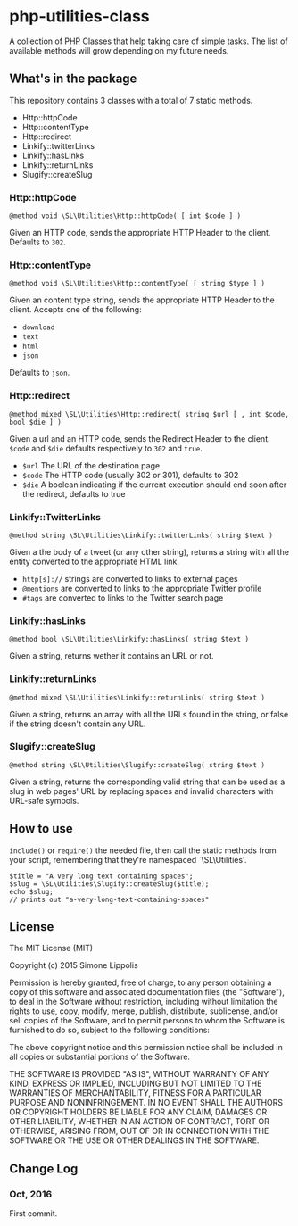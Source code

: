 # php-utilities-class

A collection of PHP Classes that help taking care of simple tasks.
The list of available methods will grow depending on my future needs.

## What's in the package

This repository contains 3 classes with a total of 7 static methods.

* Http::httpCode
* Http::contentType
* Http::redirect
* Linkify::twitterLinks
* Linkify::hasLinks
* Linkify::returnLinks
* Slugify::createSlug
 
### Http::httpCode

    @method void \SL\Utilities\Http::httpCode( [ int $code ] )

Given an HTTP code, sends the appropriate HTTP Header to the client. Defaults to `302`.

### Http::contentType

	@method void \SL\Utilities\Http::contentType( [ string $type ] )

Given an content type string, sends the appropriate HTTP Header to the client.
Accepts one of the following:

* `download`
* `text`
* `html`
* `json`
 
 Defaults to `json`.
 
### Http::redirect
 
 	@method mixed \SL\Utilities\Http::redirect( string $url [ , int $code, bool $die ] )
 	
Given a url and an HTTP code, sends the Redirect Header to the client. `$code` and `$die` defaults respectively to `302` and `true`.

* `$url` The URL of the destination page
* `$code` The HTTP code (usually 302 or 301), defaults to 302
* `$die` A boolean indicating if the current execution should end soon after the redirect, defaults to true
 
### Linkify::TwitterLinks
 
 	@method string \SL\Utilities\Linkify::twitterLinks( string $text )
 	
Given a the body of a tweet (or any other string), returns a string with all the entity converted to the appropriate HTML link.
 
* `http[s]://` strings are converted to links to external pages
* `@mentions` are converted to links to the appropriate Twitter profile
* `#tags` are converted to links to the Twitter search page
 
### Linkify::hasLinks
 
 	@method bool \SL\Utilities\Linkify::hasLinks( string $text )
 	
Given a string, returns wether it contains an URL or not.

### Linkify::returnLinks

	@method mixed \SL\Utilities\Linkify::returnLinks( string $text )

Given a string, returns an array with all the URLs found in the string, or false if the string doesn't contain any URL.

### Slugify::createSlug

	@method string \SL\Utilities\Slugify::createSlug( string $text )
	
Given a string, returns the corresponding valid string that can be used as a slug in web pages' URL by replacing spaces and invalid characters with URL-safe symbols.

## How to use

`include()` or `require()` the needed file, then call the static methods from your script, remembering that they're namespaced `\SL\Utilities'.

	$title = "A very long text containing spaces";
	$slug = \SL\Utilities\Slugify::createSlug($title); 
	echo $slug;
	// prints out "a-very-long-text-containing-spaces"
	
	
## License

The MIT License (MIT)

Copyright (c) 2015 Simone Lippolis

Permission is hereby granted, free of charge, to any person obtaining a copy
of this software and associated documentation files (the "Software"), to deal
in the Software without restriction, including without limitation the rights
to use, copy, modify, merge, publish, distribute, sublicense, and/or sell
copies of the Software, and to permit persons to whom the Software is
furnished to do so, subject to the following conditions:

The above copyright notice and this permission notice shall be included in all
copies or substantial portions of the Software.

THE SOFTWARE IS PROVIDED "AS IS", WITHOUT WARRANTY OF ANY KIND, EXPRESS OR
IMPLIED, INCLUDING BUT NOT LIMITED TO THE WARRANTIES OF MERCHANTABILITY,
FITNESS FOR A PARTICULAR PURPOSE AND NONINFRINGEMENT. IN NO EVENT SHALL THE
AUTHORS OR COPYRIGHT HOLDERS BE LIABLE FOR ANY CLAIM, DAMAGES OR OTHER
LIABILITY, WHETHER IN AN ACTION OF CONTRACT, TORT OR OTHERWISE, ARISING FROM,
OUT OF OR IN CONNECTION WITH THE SOFTWARE OR THE USE OR OTHER DEALINGS IN THE
SOFTWARE.

## Change Log

### Oct, 2016
First commit.